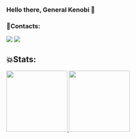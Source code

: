 ### Hello there, General Kenobi 👨

### 🔱Contacts:

<div>
<a href="https://instagram.com/seu-usuário-instagram-aqui" target="_blank"><img src="https://img.shields.io/badge/-Instagram-%23E4405F?style=for-the-badge&logo=instagram&logoColor=white" target="_blank"></a>
<a href = "mailto:contato@seu-usuário-aqui"><img src="https://img.shields.io/badge/Gmail-D14836?style=for-the-badge&logo=gmail&logoColor=white" target="_blank"></a>

</div>


## 💥Stats:

<div>
<a href="https://github.com/KauanFernandes8">
<img height="160em" src="https://github-readme-stats.vercel.app/api/top-langs/?username=KauanFernandes8&layout=compact&langs_count=7&theme=dracula"/>
<img height="160em"                                                                                                                                    src="https://github-readme-stats.vercel.app/api?username=KauanFernandes8&show_icons=true&theme=dracula&include_all_commits=true&count_private=true"/>
</div>
